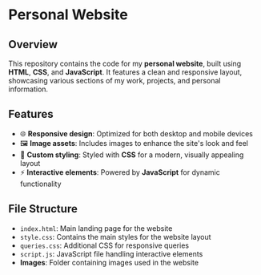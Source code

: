 # Personal Website

## Overview  
This repository contains the code for my **personal website**, built using **HTML**, **CSS**, and **JavaScript**. It features a clean and responsive layout, showcasing various sections of my work, projects, and personal information.

## Features  
- 🌐 **Responsive design**: Optimized for both desktop and mobile devices  
- 🖼️ **Image assets**: Includes images to enhance the site's look and feel  
- 🎨 **Custom styling**: Styled with **CSS** for a modern, visually appealing layout  
- ⚡ **Interactive elements**: Powered by **JavaScript** for dynamic functionality  

## File Structure  
- `index.html`: Main landing page for the website  
- `style.css`: Contains the main styles for the website layout  
- `queries.css`: Additional CSS for responsive queries  
- `script.js`: JavaScript file handling interactive elements  
- **Images**: Folder containing images used in the website  


